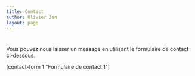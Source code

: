 ```yaml
---
title: Contact
author: Olivier Jan
layout: page
---
```

# 

Vous pouvez nous laisser un message en utilisant le formulaire de contact ci-dessous.

[contact-form 1 "Formulaire de contact 1"]